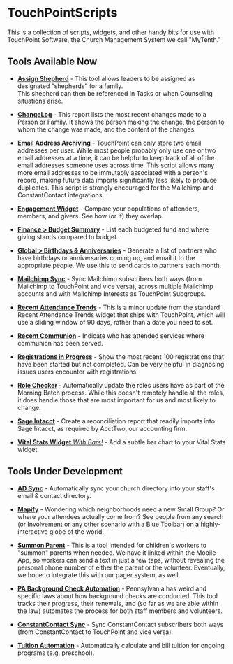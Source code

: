 # TouchPointScripts
This is a collection of scripts, widgets, and other handy bits for use with TouchPoint Software, the Church Management 
System we call "MyTenth." 

## Tools Available Now

- [**Assign Shepherd**](AssignShepherd) - This tool allows leaders to be assigned as designated "shepherds" for a family.  
This shepherd can then be referenced in Tasks or when Counseling situations arise. 

- [**ChangeLog**](ChangeLog) - This report lists the most recent changes made to a Person or Family.  It shows the person 
making the change, the person to whom the change was made, and the content of the changes.

- [**Email Address Archiving**](EmailAddressArchiving) - TouchPoint can only store two email addresses per user.  While most
people probably only use one or two email addresses at a time, it can be helpful to keep track of all of the email addresses
someone uses across time.  This script allows many more email addresses to be immutably associated with a person's record,
making future data imports significantly less likely to produce duplicates.  This script is strongly encouraged for the 
Mailchimp and ConstantContact integrations. 

- [**Engagement Widget**](EngagementWidget) - Compare your populations of attenders, members, and givers. See how (or if) they
overlap.
  
- [**Finance > Budget Summary**](Finance%20Reports) - List each budgeted fund and where giving stands compared to budget.
  
- [**Global > Birthdays & Anniversaries**](Global%20Reports) - Generate a list of partners who have birthdays or 
anniversaries coming up, and email it to the appropriate people.  We use this to send cards to partners each month.

- [**Mailchimp Sync**](Mailchimp) - Sync Mailchimp subscribers both ways (from Mailchimp to TouchPoint and vice versa), 
across multiple Mailchimp accounts and with Mailchimp Interests as TouchPoint Subgroups.

- [**Recent Attendance Trends**](RecentAttendanceTrends) - This is a minor update from the standard Recent Attendance Trends widget
that ships with TouchPoint, which will use a sliding window of 90 days, rather than a date you need to set. 
  
- [**Recent Communion**](RecentCommunion) - Indicate who has attended services where communion has been served.

- [**Registrations in Progress**](RegistrationsInProgress) - Show the most recent 100 registrations that have been started but 
not completed.  Can be very helpful in diagnosing issues users encounter with registrations. 

- [**Role Checker**](RoleChecker) - Automatically update the roles users have as part of the Morning Batch process.  While
this doesn't remotely handle all the roles, it does handle those that are most important for us and most likely to change.

- [**Sage Intacct**](SageIntacct) - Create a reconciliation report that readily imports into Sage Intacct, as required by
AcctTwo, our accounting firm. 

- [**Vital Stats Widget** *With Bars!*](VitalStatsWidget) - Add a subtle bar chart to your Vital Stats widget. 

## Tools Under Development


- [**AD Sync**](ADSync) - Automatically sync your church directory into your staff's email & contact directory.

- [**Mapify**](Mapify) - Wondering which neighborhoods need a new Small Group?  Or where your attendees actually come from?  See 
people from any search (or Involvement or any other scenario with a Blue Toolbar) on a highly-interactive globe of the world.

- [**Summon Parent**](SummonParent) - This is a tool intended for children's workers to "summon" parents when needed.  We have it 
linked within the Mobile App, so workers can send a text in just a few taps, without revealing the personal phone number of either 
the parent or the volunteer.  Eventually, we hope to integrate this with our pager system, as well. 

- [**PA Background Check Automation**](BackgroundChecks) - Pennsylvania has weird and specific laws about how background 
checks are conducted.  This tool tracks their progress, their renewals, and (so far as we are able within the law) automates 
the process for both staff members and volunteers. 

- [**ConstantContact Sync**](ConstantContact) - Sync ConstantContact subscribers both ways (from ConstantContact to 
TouchPoint and vice versa). 
  
- [**Tuition Automation**](TuitionAutomation) - Automatically calculate and bill tuition for ongoing programs (e.g. 
  preschool).
